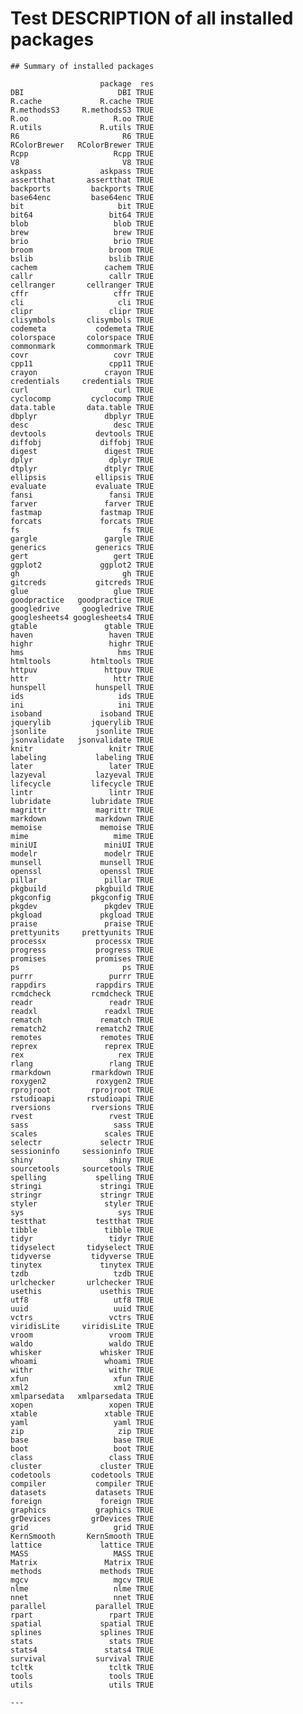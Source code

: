 # Test DESCRIPTION of all installed packages

    
    
    ## Summary of installed packages 
    
                        package  res
    DBI                     DBI TRUE
    R.cache             R.cache TRUE
    R.methodsS3     R.methodsS3 TRUE
    R.oo                   R.oo TRUE
    R.utils             R.utils TRUE
    R6                       R6 TRUE
    RColorBrewer   RColorBrewer TRUE
    Rcpp                   Rcpp TRUE
    V8                       V8 TRUE
    askpass             askpass TRUE
    assertthat       assertthat TRUE
    backports         backports TRUE
    base64enc         base64enc TRUE
    bit                     bit TRUE
    bit64                 bit64 TRUE
    blob                   blob TRUE
    brew                   brew TRUE
    brio                   brio TRUE
    broom                 broom TRUE
    bslib                 bslib TRUE
    cachem               cachem TRUE
    callr                 callr TRUE
    cellranger       cellranger TRUE
    cffr                   cffr TRUE
    cli                     cli TRUE
    clipr                 clipr TRUE
    clisymbols       clisymbols TRUE
    codemeta           codemeta TRUE
    colorspace       colorspace TRUE
    commonmark       commonmark TRUE
    covr                   covr TRUE
    cpp11                 cpp11 TRUE
    crayon               crayon TRUE
    credentials     credentials TRUE
    curl                   curl TRUE
    cyclocomp         cyclocomp TRUE
    data.table       data.table TRUE
    dbplyr               dbplyr TRUE
    desc                   desc TRUE
    devtools           devtools TRUE
    diffobj             diffobj TRUE
    digest               digest TRUE
    dplyr                 dplyr TRUE
    dtplyr               dtplyr TRUE
    ellipsis           ellipsis TRUE
    evaluate           evaluate TRUE
    fansi                 fansi TRUE
    farver               farver TRUE
    fastmap             fastmap TRUE
    forcats             forcats TRUE
    fs                       fs TRUE
    gargle               gargle TRUE
    generics           generics TRUE
    gert                   gert TRUE
    ggplot2             ggplot2 TRUE
    gh                       gh TRUE
    gitcreds           gitcreds TRUE
    glue                   glue TRUE
    goodpractice   goodpractice TRUE
    googledrive     googledrive TRUE
    googlesheets4 googlesheets4 TRUE
    gtable               gtable TRUE
    haven                 haven TRUE
    highr                 highr TRUE
    hms                     hms TRUE
    htmltools         htmltools TRUE
    httpuv               httpuv TRUE
    httr                   httr TRUE
    hunspell           hunspell TRUE
    ids                     ids TRUE
    ini                     ini TRUE
    isoband             isoband TRUE
    jquerylib         jquerylib TRUE
    jsonlite           jsonlite TRUE
    jsonvalidate   jsonvalidate TRUE
    knitr                 knitr TRUE
    labeling           labeling TRUE
    later                 later TRUE
    lazyeval           lazyeval TRUE
    lifecycle         lifecycle TRUE
    lintr                 lintr TRUE
    lubridate         lubridate TRUE
    magrittr           magrittr TRUE
    markdown           markdown TRUE
    memoise             memoise TRUE
    mime                   mime TRUE
    miniUI               miniUI TRUE
    modelr               modelr TRUE
    munsell             munsell TRUE
    openssl             openssl TRUE
    pillar               pillar TRUE
    pkgbuild           pkgbuild TRUE
    pkgconfig         pkgconfig TRUE
    pkgdev               pkgdev TRUE
    pkgload             pkgload TRUE
    praise               praise TRUE
    prettyunits     prettyunits TRUE
    processx           processx TRUE
    progress           progress TRUE
    promises           promises TRUE
    ps                       ps TRUE
    purrr                 purrr TRUE
    rappdirs           rappdirs TRUE
    rcmdcheck         rcmdcheck TRUE
    readr                 readr TRUE
    readxl               readxl TRUE
    rematch             rematch TRUE
    rematch2           rematch2 TRUE
    remotes             remotes TRUE
    reprex               reprex TRUE
    rex                     rex TRUE
    rlang                 rlang TRUE
    rmarkdown         rmarkdown TRUE
    roxygen2           roxygen2 TRUE
    rprojroot         rprojroot TRUE
    rstudioapi       rstudioapi TRUE
    rversions         rversions TRUE
    rvest                 rvest TRUE
    sass                   sass TRUE
    scales               scales TRUE
    selectr             selectr TRUE
    sessioninfo     sessioninfo TRUE
    shiny                 shiny TRUE
    sourcetools     sourcetools TRUE
    spelling           spelling TRUE
    stringi             stringi TRUE
    stringr             stringr TRUE
    styler               styler TRUE
    sys                     sys TRUE
    testthat           testthat TRUE
    tibble               tibble TRUE
    tidyr                 tidyr TRUE
    tidyselect       tidyselect TRUE
    tidyverse         tidyverse TRUE
    tinytex             tinytex TRUE
    tzdb                   tzdb TRUE
    urlchecker       urlchecker TRUE
    usethis             usethis TRUE
    utf8                   utf8 TRUE
    uuid                   uuid TRUE
    vctrs                 vctrs TRUE
    viridisLite     viridisLite TRUE
    vroom                 vroom TRUE
    waldo                 waldo TRUE
    whisker             whisker TRUE
    whoami               whoami TRUE
    withr                 withr TRUE
    xfun                   xfun TRUE
    xml2                   xml2 TRUE
    xmlparsedata   xmlparsedata TRUE
    xopen                 xopen TRUE
    xtable               xtable TRUE
    yaml                   yaml TRUE
    zip                     zip TRUE
    base                   base TRUE
    boot                   boot TRUE
    class                 class TRUE
    cluster             cluster TRUE
    codetools         codetools TRUE
    compiler           compiler TRUE
    datasets           datasets TRUE
    foreign             foreign TRUE
    graphics           graphics TRUE
    grDevices         grDevices TRUE
    grid                   grid TRUE
    KernSmooth       KernSmooth TRUE
    lattice             lattice TRUE
    MASS                   MASS TRUE
    Matrix               Matrix TRUE
    methods             methods TRUE
    mgcv                   mgcv TRUE
    nlme                   nlme TRUE
    nnet                   nnet TRUE
    parallel           parallel TRUE
    rpart                 rpart TRUE
    spatial             spatial TRUE
    splines             splines TRUE
    stats                 stats TRUE
    stats4               stats4 TRUE
    survival           survival TRUE
    tcltk                 tcltk TRUE
    tools                 tools TRUE
    utils                 utils TRUE
    
    ---

